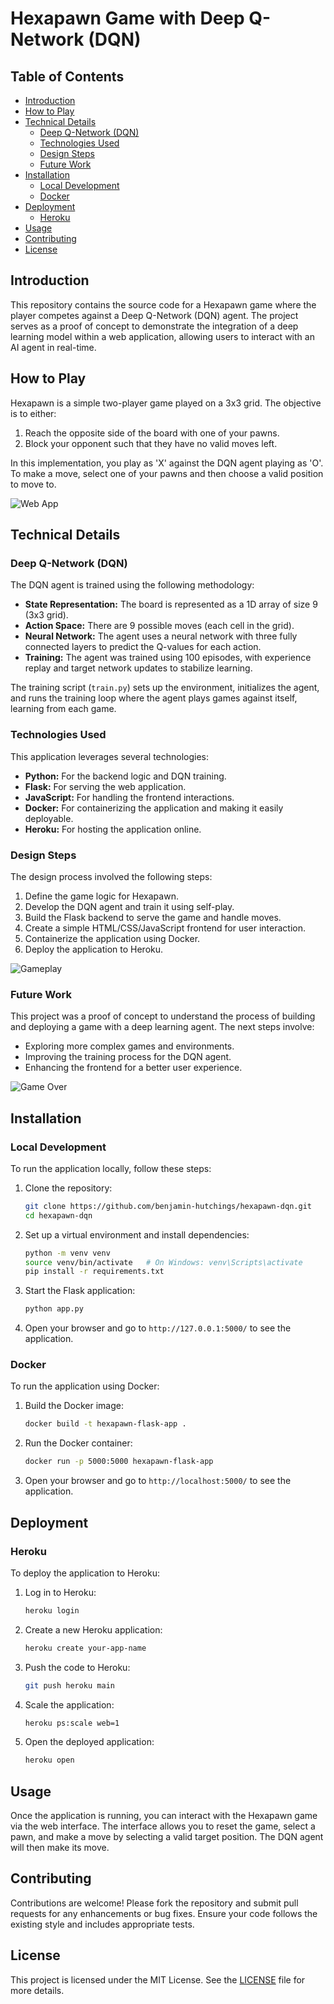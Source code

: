 # Hexapawn Game with Deep Q-Network (DQN)

## Table of Contents

- [Introduction](#introduction)
- [How to Play](#how-to-play)
- [Technical Details](#technical-details)
  - [Deep Q-Network (DQN)](#deep-q-network-dqn)
  - [Technologies Used](#technologies-used)
  - [Design Steps](#design-steps)
  - [Future Work](#future-work)
- [Installation](#installation)
  - [Local Development](#local-development)
  - [Docker](#docker)
- [Deployment](#deployment)
  - [Heroku](#heroku)
- [Usage](#usage)
- [Contributing](#contributing)
- [License](#license)

## Introduction

This repository contains the source code for a Hexapawn game where the player competes against a Deep Q-Network (DQN) agent. The project serves as a proof of concept to demonstrate the integration of a deep learning model within a web application, allowing users to interact with an AI agent in real-time.

## How to Play

Hexapawn is a simple two-player game played on a 3x3 grid. The objective is to either:
1. Reach the opposite side of the board with one of your pawns.
2. Block your opponent such that they have no valid moves left.

In this implementation, you play as 'X' against the DQN agent playing as 'O'. To make a move, select one of your pawns and then choose a valid position to move to.

![Web App](imgs/web-app.PNG)

## Technical Details

### Deep Q-Network (DQN)

The DQN agent is trained using the following methodology:
- **State Representation:** The board is represented as a 1D array of size 9 (3x3 grid).
- **Action Space:** There are 9 possible moves (each cell in the grid).
- **Neural Network:** The agent uses a neural network with three fully connected layers to predict the Q-values for each action.
- **Training:** The agent was trained using 100 episodes, with experience replay and target network updates to stabilize learning.

The training script (`train.py`) sets up the environment, initializes the agent, and runs the training loop where the agent plays games against itself, learning from each game.

### Technologies Used

This application leverages several technologies:
- **Python:** For the backend logic and DQN training.
- **Flask:** For serving the web application.
- **JavaScript:** For handling the frontend interactions.
- **Docker:** For containerizing the application and making it easily deployable.
- **Heroku:** For hosting the application online.

### Design Steps

The design process involved the following steps:
1. Define the game logic for Hexapawn.
2. Develop the DQN agent and train it using self-play.
3. Build the Flask backend to serve the game and handle moves.
4. Create a simple HTML/CSS/JavaScript frontend for user interaction.
5. Containerize the application using Docker.
6. Deploy the application to Heroku.

![Gameplay](imgs/gameplay.PNG)

### Future Work

This project was a proof of concept to understand the process of building and deploying a game with a deep learning agent. The next steps involve:
- Exploring more complex games and environments.
- Improving the training process for the DQN agent.
- Enhancing the frontend for a better user experience.

![Game Over](imgs/gameover.PNG)

## Installation

### Local Development

To run the application locally, follow these steps:

1. Clone the repository:
    ```sh
    git clone https://github.com/benjamin-hutchings/hexapawn-dqn.git
    cd hexapawn-dqn
    ```

2. Set up a virtual environment and install dependencies:
    ```sh
    python -m venv venv
    source venv/bin/activate   # On Windows: venv\Scripts\activate
    pip install -r requirements.txt
    ```

3. Start the Flask application:
    ```sh
    python app.py
    ```

4. Open your browser and go to `http://127.0.0.1:5000/` to see the application.

### Docker

To run the application using Docker:

1. Build the Docker image:
    ```sh
    docker build -t hexapawn-flask-app .
    ```

2. Run the Docker container:
    ```sh
    docker run -p 5000:5000 hexapawn-flask-app
    ```

3. Open your browser and go to `http://localhost:5000/` to see the application.

## Deployment

### Heroku

To deploy the application to Heroku:

1. Log in to Heroku:
    ```sh
    heroku login
    ```

2. Create a new Heroku application:
    ```sh
    heroku create your-app-name
    ```

3. Push the code to Heroku:
    ```sh
    git push heroku main
    ```

4. Scale the application:
    ```sh
    heroku ps:scale web=1
    ```

5. Open the deployed application:
    ```sh
    heroku open
    ```

## Usage

Once the application is running, you can interact with the Hexapawn game via the web interface. The interface allows you to reset the game, select a pawn, and make a move by selecting a valid target position. The DQN agent will then make its move.

## Contributing

Contributions are welcome! Please fork the repository and submit pull requests for any enhancements or bug fixes. Ensure your code follows the existing style and includes appropriate tests.

## License

This project is licensed under the MIT License. See the [LICENSE](LICENSE) file for more details.

